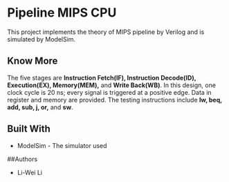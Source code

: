 # Pipeline MIPS CPU
This project implements the theory of MIPS pipeline by Verilog and is simulated by ModelSim. 

## Know More
The five stages are **Instruction Fetch(IF), Instruction Decode(ID), Execution(EX), Memory(MEM),** and **Write Back(WB)**. In this design, one clock cycle is 20 ns; every signal is triggered at a positive edge. Data in register and memory are provided. The testing instructions include **lw, beq, add, sub, j, or,** and **sw**.

## Built With
- ModelSim - The simulator used

##Authors
- Li-Wei Li
